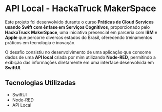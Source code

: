 # API Local - HackaTruck MakerSpace

Este projeto foi desenvolvido durante o curso **Práticas de Cloud Services usando Swift com ênfase em Serviços Cognitivos**, proporcionado pelo **HackaTruck MakerSpace**, uma iniciativa presencial em parceria com **IBM** e **Apple** que percorre diversos estados do Brasil, oferecendo treinamentos práticos em tecnologia e inovação.

O desafio consistiu no desenvolvimento de uma aplicação que consome dados de uma **API local** criada por mim utilizando **Node-RED**, permitindo a exibição das informações diretamente em uma interface desenvolvida em **SwiftUI**.

## Tecnologias Utilizadas
- SwiftUI  
- Node-RED  
- API Local  
